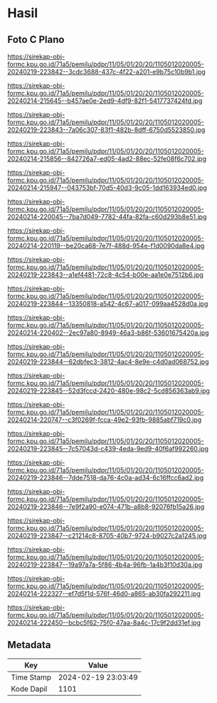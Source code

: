 # Hasil

## Foto C Plano

https://sirekap-obj-formc.kpu.go.id/71a5/pemilu/pdpr/11/05/01/20/20/1105012020005-20240219-223842--3cdc3688-437c-4f22-a201-e9b75c10b9b1.jpg

https://sirekap-obj-formc.kpu.go.id/71a5/pemilu/pdpr/11/05/01/20/20/1105012020005-20240214-215645--b457ae0e-2ed9-4df9-82f1-5417737424fd.jpg

https://sirekap-obj-formc.kpu.go.id/71a5/pemilu/pdpr/11/05/01/20/20/1105012020005-20240219-223843--7a06c307-83f1-482b-8dff-6750d5523850.jpg

https://sirekap-obj-formc.kpu.go.id/71a5/pemilu/pdpr/11/05/01/20/20/1105012020005-20240214-215856--842726a7-ed05-4ad2-88ec-52fe08f6c702.jpg

https://sirekap-obj-formc.kpu.go.id/71a5/pemilu/pdpr/11/05/01/20/20/1105012020005-20240214-215947--043753bf-70d5-40d3-9c05-1dd163934ed0.jpg

https://sirekap-obj-formc.kpu.go.id/71a5/pemilu/pdpr/11/05/01/20/20/1105012020005-20240214-220045--7ba7d049-7782-44fa-82fa-c60d293b8e51.jpg

https://sirekap-obj-formc.kpu.go.id/71a5/pemilu/pdpr/11/05/01/20/20/1105012020005-20240214-220119--be20ca68-7e7f-488d-954e-f1d0090da8e4.jpg

https://sirekap-obj-formc.kpu.go.id/71a5/pemilu/pdpr/11/05/01/20/20/1105012020005-20240219-223843--a1ef4481-72c8-4c54-b00e-aa1e0e7512b6.jpg

https://sirekap-obj-formc.kpu.go.id/71a5/pemilu/pdpr/11/05/01/20/20/1105012020005-20240219-223844--13350818-a542-4c67-a017-099aa4528d0a.jpg

https://sirekap-obj-formc.kpu.go.id/71a5/pemilu/pdpr/11/05/01/20/20/1105012020005-20240214-220402--2ec97a80-8949-46a3-b86f-53601675420a.jpg

https://sirekap-obj-formc.kpu.go.id/71a5/pemilu/pdpr/11/05/01/20/20/1105012020005-20240219-223844--62dbfec3-3812-4ac4-8e9e-c4d0ad068752.jpg

https://sirekap-obj-formc.kpu.go.id/71a5/pemilu/pdpr/11/05/01/20/20/1105012020005-20240219-223845--52d3fccd-2420-480e-98c2-5cd856363ab9.jpg

https://sirekap-obj-formc.kpu.go.id/71a5/pemilu/pdpr/11/05/01/20/20/1105012020005-20240214-220747--c3f0269f-fcca-49e2-93fb-9885abf719c0.jpg

https://sirekap-obj-formc.kpu.go.id/71a5/pemilu/pdpr/11/05/01/20/20/1105012020005-20240219-223845--7c57043d-c439-4eda-9ed9-40f6af992260.jpg

https://sirekap-obj-formc.kpu.go.id/71a5/pemilu/pdpr/11/05/01/20/20/1105012020005-20240219-223846--7dde7518-da76-4c0a-ad34-6c16ffcc6ad2.jpg

https://sirekap-obj-formc.kpu.go.id/71a5/pemilu/pdpr/11/05/01/20/20/1105012020005-20240219-223846--7e9f2a90-e074-471b-a8b8-92076fb15a26.jpg

https://sirekap-obj-formc.kpu.go.id/71a5/pemilu/pdpr/11/05/01/20/20/1105012020005-20240219-223847--c21214c8-8705-40b7-9724-b9027c2a1245.jpg

https://sirekap-obj-formc.kpu.go.id/71a5/pemilu/pdpr/11/05/01/20/20/1105012020005-20240219-223847--19a97a7a-5f86-4b4a-96fb-1a4b3f10d30a.jpg

https://sirekap-obj-formc.kpu.go.id/71a5/pemilu/pdpr/11/05/01/20/20/1105012020005-20240214-222327--ef7d5f1d-576f-46d0-a865-ab30fa292211.jpg

https://sirekap-obj-formc.kpu.go.id/71a5/pemilu/pdpr/11/05/01/20/20/1105012020005-20240214-222450--bcbc5f62-75f0-47aa-8a4c-17c9f2dd31ef.jpg


## Metadata

| Key        | Value               |
| ---------- | ------------------- |
| Time Stamp | 2024-02-19 23:03:49 |
| Kode Dapil | 1101                |



